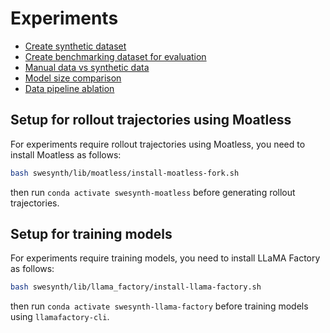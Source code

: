# Experiments

- [Create synthetic dataset](./synthetic_dataset/README.md)
- [Create benchmarking dataset for evaluation](./benchmarks/README.md)
- [Manual data vs synthetic data](./swegym_comparison/README.md)
- [Model size comparison](./model_size_comparison/README.md)
- [Data pipeline ablation](./data_pipeline_ablation/README.md)

## Setup for rollout trajectories using Moatless

For experiments require rollout trajectories using Moatless, you need to install Moatless as follows:

```bash
bash swesynth/lib/moatless/install-moatless-fork.sh
```

then run `conda activate swesynth-moatless` before generating rollout trajectories.

## Setup for training models

For experiments require training models, you need to install LLaMA Factory as follows:

```bash
bash swesynth/lib/llama_factory/install-llama-factory.sh
```

then run `conda activate swesynth-llama-factory` before training models using `llamafactory-cli`.

